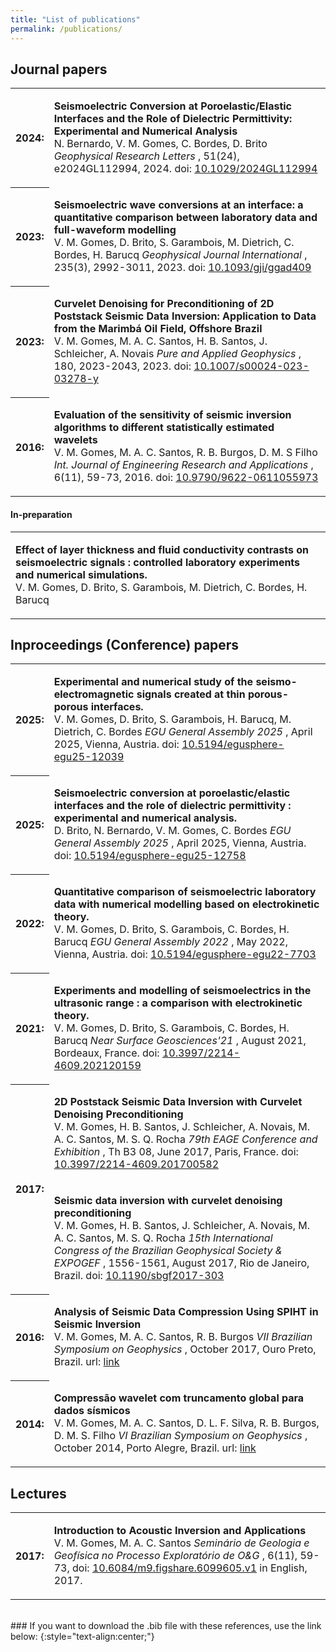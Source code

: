 ```yaml
---
title: "List of publications"
permalink: /publications/
---
```


## Journal papers

<table style="width:100%">
  <tr>
    <th>2024:</th>
    <td><p>
		<b>Seismoelectric Conversion at Poroelastic/Elastic Interfaces and the Role of Dielectric Permittivity: Experimental and Numerical Analysis</b>
		<br/>
		N. Bernardo, V. M. Gomes, C. Bordes, D. Brito
		<i>Geophysical Research Letters</i>
		, 51(24), e2024GL112994, 2024. doi:
		<a href="https://doi.org/10.1029/2024GL112994">10.1029/2024GL112994</a>
		</p>	
	</td>
  </tr>
  <tr>
    <th>2023:</th>
    <td><p>
		<b>Seismoelectric wave conversions at an interface: a quantitative comparison between laboratory data and full-waveform modelling</b>
		<br/>
		V. M. Gomes, D. Brito, S. Garambois, M. Dietrich, C. Bordes, H. Barucq
		<i>Geophysical Journal International</i>
		, 235(3), 2992-3011, 2023. doi:
		<a href="https://doi.org/10.1093/gji/ggad409">10.1093/gji/ggad409</a>
		</p>	
	</td>
  </tr>
  <tr>
    <th>2023:</th>
    <td><p>
		<b>Curvelet Denoising for Preconditioning of 2D Poststack Seismic Data Inversion: Application to Data from the Marimbá Oil Field, Offshore Brazil</b>
		<br/>
		V. M. Gomes, M. A. C. Santos, H. B. Santos, J. Schleicher, A. Novais
		<i>Pure and Applied Geophysics</i>
		, 180, 2023-2043, 2023. doi:
		<a href="https://link.springer.com/article/10.1007/s00024-023-03278-y">10.1007/s00024-023-03278-y</a>
		</p>	
	</td>
  </tr>
  <tr>
    <th>2016:</th>
    <td><p>
		<b>Evaluation of the sensitivity of seismic inversion algorithms to different statistically estimated wavelets</b>
		<br/>
		V. M. Gomes, M. A. C. Santos, R. B. Burgos, D. M. S Filho
		<i>Int. Journal of Engineering Research and Applications</i>
		, 6(11), 59-73, 2016. doi:
		<a href="https://www.researchgate.net/publication/318715290_Evaluation_of_the_Sensitivity_of_Seismic_Inversion_Algorithms_to_Different_Statistically_Estimated_Wavelets">10.9790/9622-0611055973</a>
		</p>	
	</td>
  </tr>
</table>

#### In-preparation

<table style="width:100%">
  <tr>
    <td><p>
		<b>Effect of layer thickness and fluid conductivity contrasts
on seismoelectric signals : controlled laboratory experiments and numerical simulations.</b>
		<br/>
		V. M. Gomes, D. Brito, S. Garambois, M. Dietrich, C. Bordes, H. Barucq
		</p>	
	</td>
  </tr>
</table>

## Inproceedings (Conference) papers

<table style="width:100%">
  <tr>
    <th>2025:</th>
    <td><p>
		<b>Experimental and numerical study of the seismo-electromagnetic signals created at thin porous-porous interfaces.</b>
		<br/>
		V. M. Gomes, D. Brito, S. Garambois, H. Barucq, M. Dietrich, C. Bordes
		<i>EGU General Assembly 2025</i>
		, April 2025, Vienna, Austria. doi:
		<a href="https://doi.org/10.5194/egusphere-egu25-12039">10.5194/egusphere-egu25-12039</a>
		</p>	
	</td>
  </tr>
  <tr>
    <th>2025:</th>
    <td><p>
		<b>Seismoelectric conversion at poroelastic/elastic interfaces and the role of dielectric permittivity : experimental and numerical analysis.</b>
		<br/>
		D. Brito, N. Bernardo, V. M. Gomes, C. Bordes
		<i>EGU General Assembly 2025</i>
		, April 2025, Vienna, Austria. doi:
		<a href="https://doi.org/10.5194/egusphere-egu25-12758">10.5194/egusphere-egu25-12758</a>
		</p>	
	</td>
  </tr>
  <tr>
    <th>2022:</th>
    <td><p>
		<b>Quantitative comparison of seismoelectric laboratory data with numerical modelling based on electrokinetic theory.</b>
		<br/>
		V. M. Gomes, D. Brito, S. Garambois, C. Bordes, H. Barucq
		<i>EGU General Assembly 2022</i>
		, May 2022, Vienna, Austria. doi:
		<a href="https://doi.org/10.5194/egusphere-egu22-7703">10.5194/egusphere-egu22-7703</a>
		</p>	
	</td>
  </tr>
  <tr>
    <th>2021:</th>
    <td><p>
		<b>Experiments and modelling of seismoelectrics in the ultrasonic range : a comparison with electrokinetic theory.</b>
		<br/>
		V. M. Gomes, D. Brito, S. Garambois, C. Bordes, H. Barucq
		<i>Near Surface Geosciences'21</i>
		, August 2021, Bordeaux, France. doi:
		<a href="https://doi.org/10.3997/2214-4609.202120159">10.3997/2214-4609.202120159</a>
		</p>	
	</td>
  </tr>
  <tr>
    <th rowspan="2">2017:</th>
    <td><p>
		<b>2D Poststack Seismic Data Inversion with Curvelet Denoising Preconditioning</b>
		<br/>
		V. M. Gomes, H. B. Santos, J. Schleicher, A. Novais, M. A. C. Santos, M. S. Q. Rocha
		<i>79th EAGE Conference and Exhibition</i>
		, Th B3 08, June 2017, Paris, France. doi:
		<a href="https://doi.org/10.3997/2214-4609.201700582">10.3997/2214-4609.201700582</a>
		</p>	
	</td>
  </tr>
  <tr>
    <td><p>
		<b>Seismic data inversion with curvelet denoising preconditioning</b>
		<br/>
		V. M. Gomes, H. B. Santos, J. Schleicher, A. Novais, M. A. C. Santos, M. S. Q. Rocha
		<i>15th International Congress of the Brazilian Geophysical Society & EXPOGEF</i>
		, 1556-1561, August 2017, Rio de Janeiro, Brazil. doi:
		<a href="https://library.seg.org/doi/abs/10.1190/sbgf2017-303">10.1190/sbgf2017-303</a>
		</p>	
	</td>
  </tr>
  <tr>
    <th>2016:</th>
    <td><p>
		<b>Analysis of Seismic Data Compression Using SPIHT in Seismic Inversion</b>
		<br/>
		V. M. Gomes, M. A. C. Santos, R. B. Burgos
		<i>VII Brazilian Symposium on Geophysics</i>
		, October 2017, Ouro Preto, Brazil. url:
		<a href="https://www.sbgf.org.br/simposio/trabalhos/cdrom/trabalhos/69520160502134647.pdf">link</a>
		</p>	
	</td>
  </tr>
  <tr>
    <th>2014:</th>
    <td><p>
		<b>Compressão wavelet com truncamento global para dados sísmicos</b>
		<br/>
		V. M. Gomes, M. A. C. Santos, D. L. F. Silva, R. B. Burgos, D. M. S. Filho
		<i>VI Brazilian Symposium on Geophysics</i>
		, October 2014, Porto Alegre, Brazil. url:
		<a href="https://drive.google.com/file/d/1S5tcWievyEajcbxKS2wrqmgMHLsI4Pzz/view?usp=sharing">link</a>
		</p>	
	</td>
  </tr>
</table>


## Lectures 

<table style="width:100%">
  <tr>
    <th>2017:</th>
    <td><p>
		<b>Introduction to Acoustic Inversion and Applications</b>
		<br/>
		V. M. Gomes, M. A. C. Santos
		<i>Seminário de Geologia e Geofísica no Processo Exploratório de O&G</i>
		, 6(11), 59-73, doi:
		<a href="https://doi.org/10.6084/m9.figshare.6099605.v1">10.6084/m9.figshare.6099605.v1</a>
		in English, 2017.
		</p>	
	</td>
  </tr>
</table>

<br/>
### If you want to download the .bib file with these references, use the link below: 
{:style="text-align:center;"}

<p style="text-align:center"><a href="/assets/bibfile/publications.bib" download="victor.bib">
	<i class="far fa-fw fa-arrow-alt-circle-down fa-4x" aria-hidden="true"></i>
</a>
</p>
